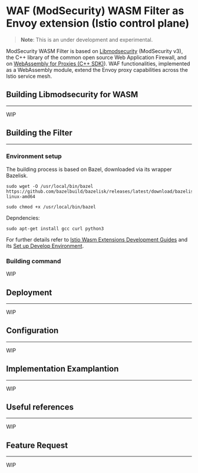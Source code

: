 WAF (ModSecurity) WASM Filter as Envoy extension (Istio control plane)
===========
> **Note**: This is an under development and experimental.

ModSecurity WASM Filter is based on [Libmodsecurity](https://github.com/SpiderLabs/ModSecurity) (ModSecurity v3), the C++ library of the common open source Web Application Firewall, and on [WebAssembly for Proxies (C++ SDK)](https://github.com/proxy-wasm/proxy-wasm-cpp-sdk)).
WAF functionalities, implemented as a WebAssembly module, extend the Envoy proxy capabilities across the Istio service mesh.

## Building Libmodsecurity for WASM
--------
WIP
## Building the Filter
--------
### Environment setup
The building process is based on Bazel, downloaded via its wrapper Bazelisk.
 ```
sudo wget -O /usr/local/bin/bazel https://github.com/bazelbuild/bazelisk/releases/latest/download/bazelisk-linux-amd64

sudo chmod +x /usr/local/bin/bazel
 ```
Depndencies:
 ```
sudo apt-get install gcc curl python3
 ```


For further details refer to [Istio Wasm Extensions Development Guides](https://github.com/istio-ecosystem/wasm-extensions#development-guides) and its [Set up Develop Environment](https://github.com/istio-ecosystem/wasm-extensions/blob/master/doc/development-setup.md#set-up-develop-environment).

### Building command
WIP
## Deployment
--------
WIP
## Configuration
--------
WIP
## Implementation Examplantion
--------
WIP
## Useful references
--------
WIP
## Feature Request
--------
WIP